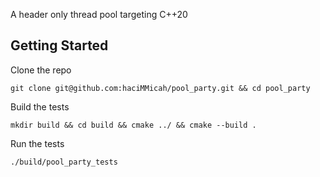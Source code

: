 A header only thread pool targeting C++20

## Getting Started
Clone the repo
```[bash]
git clone git@github.com:haciMMicah/pool_party.git && cd pool_party
```
Build the tests
```[bash]
mkdir build && cd build && cmake ../ && cmake --build .
```
Run the tests
```
./build/pool_party_tests
```
